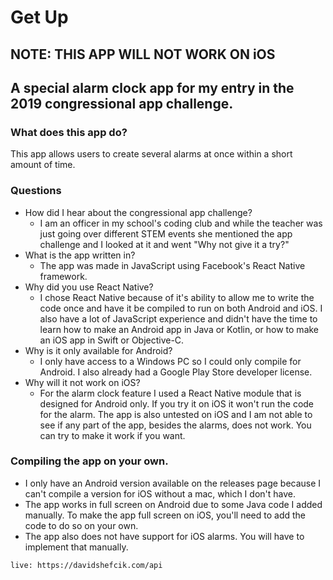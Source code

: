 # Get Up

## NOTE: THIS APP WILL **NOT** WORK ON iOS

## A special alarm clock app for my entry in the 2019 congressional app challenge.

### What does this app do?

This app allows users to create several alarms at once within a short amount of time.

### Questions

- How did I hear about the congressional app challenge?
  - I am an officer in my school's coding club and while the teacher was just going over different STEM events she mentioned the app challenge and I looked at it and went "Why not give it a try?"
- What is the app written in?
  - The app was made in JavaScript using Facebook's React Native framework.
- Why did you use React Native?
  - I chose React Native because of it's ability to allow me to write the code once and have it be compiled to run on both Android and iOS. I also have a lot of JavaScript experience and didn't have the time to learn how to make an Android app in Java or Kotlin, or how to make an iOS app in Swift or Objective-C.
- Why is it only available for Android?
  - I only have access to a Windows PC so I could only compile for Android. I also already had a Google Play Store developer license.
- Why will it not work on iOS?
  - For the alarm clock feature I used a React Native module that is designed for Android only. If you try it on iOS it won't run the code for the alarm. The app is also untested on iOS and I am not able to see if any part of the app, besides the alarms, does not work. You can try to make it work if you want.

### Compiling the app on your own.

- I only have an Android version available on the releases page because I can't compile a version for iOS without a mac, which I don't have.
- The app works in full screen on Android due to some Java code I added manually. To make the app full screen on iOS, you'll need to add the code to do so on your own.
- The app also does not have support for iOS alarms. You will have to implement that manually.

```
live: https://davidshefcik.com/api
```
